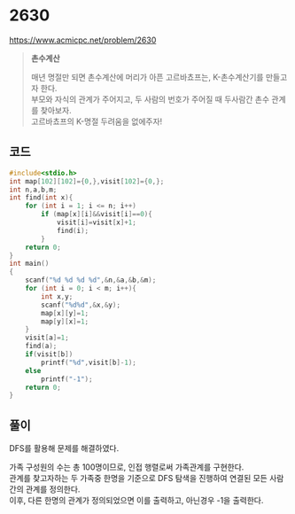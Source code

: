 # 2630
https://www.acmicpc.net/problem/2630
> **<p>촌수계산</p>**
> 매년 명절만 되면 촌수계산에 머리가 아픈 고르바쵸프는, K-촌수계산기를 만들고자 한다.<br>
> 부모와 자식의 관계가 주어지고, 두 사람의 번호가 주어질 때 두사람간 촌수 관계를 찾아보자.<br>
> 고르바쵸프의 K-명절 두려움을 없에주자!<br>

## 코드
```c
#include<stdio.h>
int map[102][102]={0,},visit[102]={0,};
int n,a,b,m;
int find(int x){
	for (int i = 1; i <= n; i++)
		if (map[x][i]&&visit[i]==0){
			visit[i]=visit[x]+1;
			find(i);
		}
	return 0;
}
int main()
{
	scanf("%d %d %d %d",&n,&a,&b,&m);
	for (int i = 0; i < m; i++){
		int x,y;
		scanf("%d%d",&x,&y);
		map[x][y]=1;
		map[y][x]=1;
	}
	visit[a]=1;
	find(a);
	if(visit[b])
		printf("%d",visit[b]-1);
	else
		printf("-1");
	return 0;
}
```

## 풀이
DFS를 활용해 문제를 해결하였다.

가족 구성원의 수는 총 100명이므로, 인접 행렬로써 가족관계를 구현한다.<br>
관계를 찾고자하는 두 가족중 한명을 기준으로 DFS 탐색을 진행하여 연결된 모든 사람간의 관계를 정의한다.<br>
이후, 다른 한명의 관계가 정의되었으면 이를 출력하고, 아닌경우 -1을 출력한다.<br>